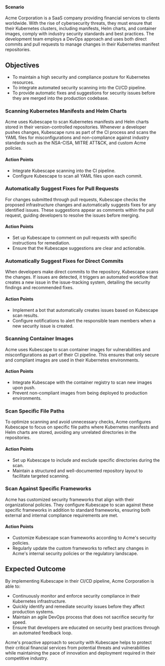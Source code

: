 #### **Scenario**

Acme Corporation is a SaaS company providing financial services to clients worldwide. With the rise of cybersecurity threats, they must ensure that their Kubernetes clusters, including manifests, Helm charts, and container images, comply with industry security standards and best practices. The development team employs a DevOps approach and uses both direct commits and pull requests to manage changes in their Kubernetes manifest repositories.


## **Objectives**



* To maintain a high security and compliance posture for Kubernetes resources.
* To integrate automated security scanning into the CI/CD pipeline.
* To provide automatic fixes and suggestions for security issues before they are merged into the production codebase.


### Scanning Kubernetes Manifests and Helm Charts

Acme uses Kubescape to scan Kubernetes manifests and Helm charts stored in their version-controlled repositories. Whenever a developer pushes changes, Kubescape runs as part of the CI process and scans the YAML files for misconfigurations and non-compliance against industry standards such as the NSA-CISA, MITRE ATT&CK, and custom Acme policies.


#### Action Points



* Integrate Kubescape scanning into the CI pipeline.
* Configure Kubescape to scan all YAML files upon each commit.


### Automatically Suggest Fixes for Pull Requests

For changes submitted through pull requests, Kubescape checks the proposed infrastructure changes and automatically suggests fixes for any identified issues. These suggestions appear as comments within the pull request, guiding developers to resolve the issues before merging.


#### Action Points



* Set up Kubescape to comment on pull requests with specific instructions for remediation.
* Ensure that the Kubescape suggestions are clear and actionable.


### Automatically Suggest Fixes for Direct Commits

When developers make direct commits to the repository, Kubescape scans the changes. If issues are detected, it triggers an automated workflow that creates a new issue in the issue-tracking system, detailing the security findings and recommended fixes.


#### Action Points



* Implement a bot that automatically creates issues based on Kubescape scan results.
* Configure notifications to alert the responsible team members when a new security issue is created.


### Scanning Container Images

Acme uses Kubescape to scan container images for vulnerabilities and misconfigurations as part of their CI pipeline. This ensures that only secure and compliant images are used in their Kubernetes environments.


#### Action Points



* Integrate Kubescape with the container registry to scan new images upon push.
* Prevent non-compliant images from being deployed to production environments.


### Scan Specific File Paths

To optimize scanning and avoid unnecessary checks, Acme configures Kubescape to focus on specific file paths where Kubernetes manifests and Helm charts are stored, avoiding any unrelated directories in the repositories.


#### Action Points



* Set up Kubescape to include and exclude specific directories during the scan.
* Maintain a structured and well-documented repository layout to facilitate targeted scanning.


### Scan Against Specific Frameworks

Acme has customized security frameworks that align with their organizational policies. They configure Kubescape to scan against these specific frameworks in addition to standard frameworks, ensuring both external and internal compliance requirements are met.


#### Action Points



* Customize Kubescape scan frameworks according to Acme's security policies.
* Regularly update the custom frameworks to reflect any changes in Acme's internal security policies or the regulatory landscape.


## **Expected Outcome**

By implementing Kubescape in their CI/CD pipeline, Acme Corporation is able to:



* Continuously monitor and enforce security compliance in their Kubernetes infrastructure.
* Quickly identify and remediate security issues before they affect production systems.
* Maintain an agile DevOps process that does not sacrifice security for speed.
* Ensure that developers are educated on security best practices through an automated feedback loop.

Acme's proactive approach to security with Kubescape helps to protect their critical financial services from potential threats and vulnerabilities while maintaining the pace of innovation and deployment required in their competitive industry.

